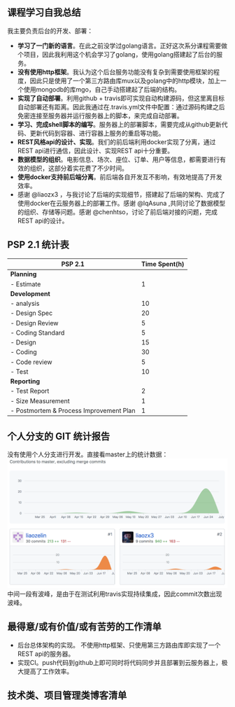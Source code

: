 ## 课程学习自我总结
我主要负责后台的开发、部署：

+ **学习了一门新的语言**。在此之前没学过golang语言。正好这次系分课程需要做个项目，因此我利用这个机会学习了golang，使用golang搭建起了后台的服务。
+ **没有使用http框架**。我认为这个后台服务功能没有复杂到需要使用框架的程度，因此只是使用了一个第三方路由库mux以及golang中的http模块，加上一个使用mongodb的库mgo，自己手动搭建起了后端的结构。
+ **实现了自动部署**。利用github + travis即可实现自动构建源码，但这里离目标自动部署还有距离。因此我通过在.travis.yml文件中配置：通过源码构建之后免密连接至服务器并运行服务器上的脚本，来完成自动部署。
+ **学习、完成shell脚本的编写**。服务器上的部署脚本，需要完成从github更新代码、更新代码到容器、进行容器上服务的重启等功能。
+ **REST风格api的设计、实现**。我们的前后端利用docker实现了分离，通过REST api进行通信，因此设计、实现REST api十分重要。
+ **数据模型的组织**。电影信息、场次、座位、订单、用户等信息，都需要进行有效的组织，这部分着实花费了不少时间。
+ **使用docker支持前后端分离**。前后端各自开发互不影响，有效地提高了开发效率。
+ 感谢 @liaozx3 ，与我讨论了后端的实现细节，搭建起了后端的架构、完成了使用docker在云服务器上的部署工作。感谢 @lqAsuna ,共同讨论了数据模型的组织、存储等问题。感谢 @chenhtso，讨论了前后端对接的问题，完成REST api的设计。

## PSP 2.1 统计表
|PSP 2.1|Time Spent(h)|
|-------|-------|
|**Planning**||
| - Estimate | 1 |
|**Development**||
| - analysis| 10 |
| - Design Spec| 20 |
| - Design Review| 5 |
| - Coding Standard| 5 |
| - Design| 15 |
| - Coding| 30 |
| - Code review| 5 |
| - Test| 10 |
|**Reporting**||
| - Test Report| 2 |
| - Size Measurement| 1 |
| - Postmortem & Process Improvement Plan| 1 |

## 个人分支的 GIT 统计报告
没有使用个人分支进行开发。直接看master上的统计数据：
![贡献度](https://github.com/ABTicket/Dashboard/blob/master/image/lzl_git_contribution.png)
中间一段有波峰，是由于在测试利用travis实现持续集成，因此commit次数出现波峰。


## 最得意/或有价值/或有苦劳的工作清单

+ 后台总体架构的实现。 不使用http框架、只使用第三方路由库即实现了一个REST api的服务器。
+ 实现CI。push代码到github上即可同时将代码同步并且部署到云服务器上，极大提高了工作效率。

## 技术类、项目管理类博客清单
